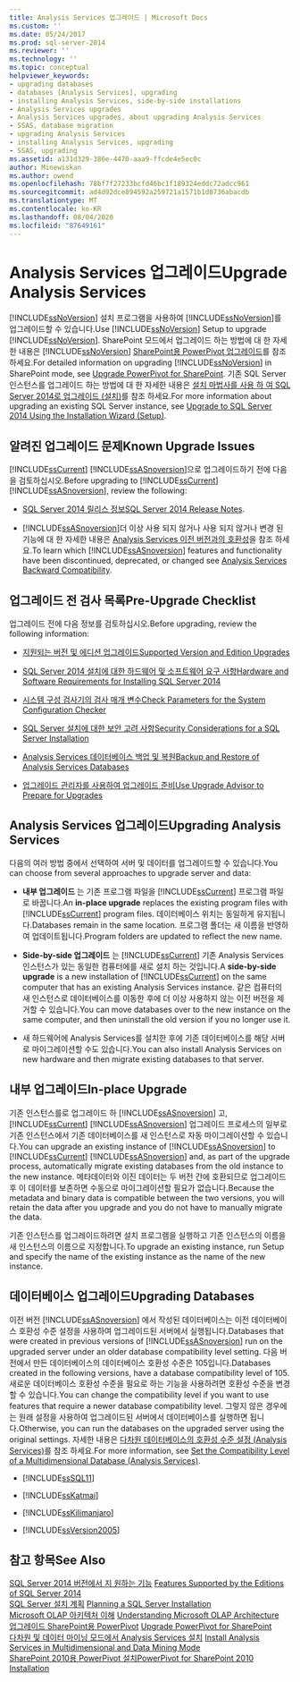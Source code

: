 ```yaml
---
title: Analysis Services 업그레이드 | Microsoft Docs
ms.custom: ''
ms.date: 05/24/2017
ms.prod: sql-server-2014
ms.reviewer: ''
ms.technology: ''
ms.topic: conceptual
helpviewer_keywords:
- upgrading databases
- databases [Analysis Services], upgrading
- installing Analysis Services, side-by-side installations
- Analysis Services upgrades
- Analysis Services upgrades, about upgrading Analysis Services
- SSAS, database migration
- upgrading Analysis Services
- installing Analysis Services, upgrading
- SSAS, upgrading
ms.assetid: a131d329-386e-4470-aaa9-ffcde4e5ec0c
author: Minewiskan
ms.author: owend
ms.openlocfilehash: 78bf7f27233bcfd46bc1f189324eddc72adcc961
ms.sourcegitcommit: ad4d92dce894592a259721a1571b1d8736abacdb
ms.translationtype: MT
ms.contentlocale: ko-KR
ms.lasthandoff: 08/04/2020
ms.locfileid: "87649161"
---
```

# <a name="upgrade-analysis-services"></a><span data-ttu-id="dc6dc-102">Analysis Services 업그레이드</span><span class="sxs-lookup"><span data-stu-id="dc6dc-102">Upgrade Analysis Services</span></span>
  <span data-ttu-id="dc6dc-103">[!INCLUDE[ssNoVersion](../../includes/ssnoversion-md.md)] 설치 프로그램을 사용하여 [!INCLUDE[ssNoVersion](../../includes/ssnoversion-md.md)]를 업그레이드할 수 있습니다.</span><span class="sxs-lookup"><span data-stu-id="dc6dc-103">Use [!INCLUDE[ssNoVersion](../../includes/ssnoversion-md.md)] Setup to upgrade [!INCLUDE[ssNoVersion](../../includes/ssnoversion-md.md)].</span></span> <span data-ttu-id="dc6dc-104">SharePoint 모드에서 업그레이드 하는 방법에 대 한 자세한 내용은 [!INCLUDE[ssNoVersion](../../includes/ssnoversion-md.md)] [SharePoint용 PowerPivot 업그레이드](upgrade-power-pivot-for-sharepoint.md)를 참조 하세요.</span><span class="sxs-lookup"><span data-stu-id="dc6dc-104">For detailed information on upgrading [!INCLUDE[ssNoVersion](../../includes/ssnoversion-md.md)] in SharePoint mode, see [Upgrade PowerPivot for SharePoint](upgrade-power-pivot-for-sharepoint.md).</span></span> <span data-ttu-id="dc6dc-105">기존 SQL Server 인스턴스를 업그레이드 하는 방법에 대 한 자세한 내용은 [설치 마법사를 사용 하 여 SQL Server 2014로 업그레이드 &#40;설치&#41;](upgrade-sql-server-using-the-installation-wizard-setup.md)를 참조 하세요.</span><span class="sxs-lookup"><span data-stu-id="dc6dc-105">For more information about upgrading an existing SQL Server instance, see [Upgrade to SQL Server 2014 Using the Installation Wizard &#40;Setup&#41;](upgrade-sql-server-using-the-installation-wizard-setup.md).</span></span>  
  
## <a name="known-upgrade-issues"></a><span data-ttu-id="dc6dc-106">알려진 업그레이드 문제</span><span class="sxs-lookup"><span data-stu-id="dc6dc-106">Known Upgrade Issues</span></span>  
 <span data-ttu-id="dc6dc-107">[!INCLUDE[ssCurrent](../../includes/sscurrent-md.md)] [!INCLUDE[ssASnoversion](../../includes/ssasnoversion-md.md)]으로 업그레이드하기 전에 다음을 검토하십시오.</span><span class="sxs-lookup"><span data-stu-id="dc6dc-107">Before upgrading to [!INCLUDE[ssCurrent](../../includes/sscurrent-md.md)] [!INCLUDE[ssASnoversion](../../includes/ssasnoversion-md.md)], review the following:</span></span>  
  
-   <span data-ttu-id="dc6dc-108">[SQL Server 2014 릴리스 정보](https://go.microsoft.com/fwlink/?LinkID=296445)</span><span class="sxs-lookup"><span data-stu-id="dc6dc-108">[SQL Server 2014 Release Notes](https://go.microsoft.com/fwlink/?LinkID=296445).</span></span>  
  
-   <span data-ttu-id="dc6dc-109">[!INCLUDE[ssASnoversion](../../includes/ssasnoversion-md.md)]더 이상 사용 되지 않거나 사용 되지 않거나 변경 된 기능에 대 한 자세한 내용은 [Analysis Services 이전 버전과의 호환성](https://docs.microsoft.com/analysis-services/analysis-services-backward-compatibility)을 참조 하세요.</span><span class="sxs-lookup"><span data-stu-id="dc6dc-109">To learn which [!INCLUDE[ssASnoversion](../../includes/ssasnoversion-md.md)] features and functionality have been discontinued, deprecated, or changed see [Analysis Services Backward Compatibility](https://docs.microsoft.com/analysis-services/analysis-services-backward-compatibility).</span></span>  
  
## <a name="pre-upgrade-checklist"></a><span data-ttu-id="dc6dc-110">업그레이드 전 검사 목록</span><span class="sxs-lookup"><span data-stu-id="dc6dc-110">Pre-Upgrade Checklist</span></span>  
 <span data-ttu-id="dc6dc-111">업그레이드 전에 다음 정보를 검토하십시오.</span><span class="sxs-lookup"><span data-stu-id="dc6dc-111">Before upgrading, review the following information:</span></span>  
  
-   [<span data-ttu-id="dc6dc-112">지원되는 버전 및 에디션 업그레이드</span><span class="sxs-lookup"><span data-stu-id="dc6dc-112">Supported Version and Edition Upgrades</span></span>](supported-version-and-edition-upgrades.md)  
  
-   [<span data-ttu-id="dc6dc-113">SQL Server 2014 설치에 대한 하드웨어 및 소프트웨어 요구 사항</span><span class="sxs-lookup"><span data-stu-id="dc6dc-113">Hardware and Software Requirements for Installing SQL Server 2014</span></span>](../../sql-server/install/hardware-and-software-requirements-for-installing-sql-server.md)  
  
-   [<span data-ttu-id="dc6dc-114">시스템 구성 검사기의 검사 매개 변수</span><span class="sxs-lookup"><span data-stu-id="dc6dc-114">Check Parameters for the System Configuration Checker</span></span>](check-parameters-for-the-system-configuration-checker.md)  
  
-   [<span data-ttu-id="dc6dc-115">SQL Server 설치에 대한 보안 고려 사항</span><span class="sxs-lookup"><span data-stu-id="dc6dc-115">Security Considerations for a SQL Server Installation</span></span>](../../sql-server/install/security-considerations-for-a-sql-server-installation.md)  
  
-   [<span data-ttu-id="dc6dc-116">Analysis Services 데이터베이스 백업 및 복원</span><span class="sxs-lookup"><span data-stu-id="dc6dc-116">Backup and Restore of Analysis Services Databases</span></span>](https://docs.microsoft.com/analysis-services/multidimensional-models/backup-and-restore-of-analysis-services-databases)  
  
-   [<span data-ttu-id="dc6dc-117">업그레이드 관리자를 사용하여 업그레이드 준비</span><span class="sxs-lookup"><span data-stu-id="dc6dc-117">Use Upgrade Advisor to Prepare for Upgrades</span></span>](../../sql-server/install/use-upgrade-advisor-to-prepare-for-upgrades.md)  
  
## <a name="upgrading-analysis-services"></a><span data-ttu-id="dc6dc-118">Analysis Services 업그레이드</span><span class="sxs-lookup"><span data-stu-id="dc6dc-118">Upgrading Analysis Services</span></span>  
 <span data-ttu-id="dc6dc-119">다음의 여러 방법 중에서 선택하여 서버 및 데이터를 업그레이드할 수 있습니다.</span><span class="sxs-lookup"><span data-stu-id="dc6dc-119">You can choose from several approaches to upgrade server and data:</span></span>  
  
-   <span data-ttu-id="dc6dc-120">**내부 업그레이드** 는 기존 프로그램 파일을 [!INCLUDE[ssCurrent](../../includes/sscurrent-md.md)] 프로그램 파일로 바꿉니다.</span><span class="sxs-lookup"><span data-stu-id="dc6dc-120">An **in-place upgrade** replaces the existing program files with [!INCLUDE[ssCurrent](../../includes/sscurrent-md.md)] program files.</span></span> <span data-ttu-id="dc6dc-121">데이터베이스 위치는 동일하게 유지됩니다.</span><span class="sxs-lookup"><span data-stu-id="dc6dc-121">Databases remain in the same location.</span></span> <span data-ttu-id="dc6dc-122">프로그램 폴더는 새 이름을 반영하여 업데이트됩니다.</span><span class="sxs-lookup"><span data-stu-id="dc6dc-122">Program folders are updated to reflect the new name.</span></span>  
  
-   <span data-ttu-id="dc6dc-123">**Side-by-side 업그레이드** 는 [!INCLUDE[ssCurrent](../../includes/sscurrent-md.md)] 기존 Analysis Services 인스턴스가 있는 동일한 컴퓨터에를 새로 설치 하는 것입니다.</span><span class="sxs-lookup"><span data-stu-id="dc6dc-123">A **side-by-side upgrade** is a new installation of [!INCLUDE[ssCurrent](../../includes/sscurrent-md.md)] on the same computer that has an existing Analysis Services instance.</span></span> <span data-ttu-id="dc6dc-124">같은 컴퓨터의 새 인스턴스로 데이터베이스를 이동한 후에 더 이상 사용하지 않는 이전 버전을 제거할 수 있습니다.</span><span class="sxs-lookup"><span data-stu-id="dc6dc-124">You can move databases over to the new instance on the same computer, and then uninstall the old version if you no longer use it.</span></span>  
  
-   <span data-ttu-id="dc6dc-125">새 하드웨어에 Analysis Services를 설치한 후에 기존 데이터베이스를 해당 서버로 마이그레이션할 수도 있습니다.</span><span class="sxs-lookup"><span data-stu-id="dc6dc-125">You can also install Analysis Services on new hardware and then migrate existing databases to that server.</span></span>  
  
## <a name="in-place-upgrade"></a><span data-ttu-id="dc6dc-126">내부 업그레이드</span><span class="sxs-lookup"><span data-stu-id="dc6dc-126">In-place Upgrade</span></span>  
 <span data-ttu-id="dc6dc-127">기존 인스턴스를로 업그레이드 하 [!INCLUDE[ssASnoversion](../../includes/ssasnoversion-md.md)] 고, [!INCLUDE[ssCurrent](../../includes/sscurrent-md.md)] [!INCLUDE[ssASnoversion](../../includes/ssasnoversion-md.md)] 업그레이드 프로세스의 일부로 기존 인스턴스에서 기존 데이터베이스를 새 인스턴스로 자동 마이그레이션할 수 있습니다.</span><span class="sxs-lookup"><span data-stu-id="dc6dc-127">You can upgrade an existing instance of [!INCLUDE[ssASnoversion](../../includes/ssasnoversion-md.md)] to [!INCLUDE[ssCurrent](../../includes/sscurrent-md.md)] [!INCLUDE[ssASnoversion](../../includes/ssasnoversion-md.md)] and, as part of the upgrade process, automatically migrate existing databases from the old instance to the new instance.</span></span> <span data-ttu-id="dc6dc-128">메타데이터와 이진 데이터는 두 버전 간에 호환되므로 업그레이드 후 이 데이터를 보존하면 수동으로 마이그레이션할 필요가 없습니다.</span><span class="sxs-lookup"><span data-stu-id="dc6dc-128">Because the metadata and binary data is compatible between the two versions, you will retain the data after you upgrade and you do not have to manually migrate the data.</span></span>  
  
 <span data-ttu-id="dc6dc-129">기존 인스턴스를 업그레이드하려면 설치 프로그램을 실행하고 기존 인스턴스의 이름을 새 인스턴스의 이름으로 지정합니다.</span><span class="sxs-lookup"><span data-stu-id="dc6dc-129">To upgrade an existing instance, run Setup and specify the name of the existing instance as the name of the new instance.</span></span>  
  
## <a name="upgrading-databases"></a><span data-ttu-id="dc6dc-130">데이터베이스 업그레이드</span><span class="sxs-lookup"><span data-stu-id="dc6dc-130">Upgrading Databases</span></span>  
 <span data-ttu-id="dc6dc-131">이전 버전 [!INCLUDE[ssASnoversion](../../includes/ssasnoversion-md.md)] 에서 작성된 데이터베이스는 이전 데이터베이스 호환성 수준 설정을 사용하여 업그레이드된 서버에서 실행됩니다.</span><span class="sxs-lookup"><span data-stu-id="dc6dc-131">Databases that were created in previous versions of [!INCLUDE[ssASnoversion](../../includes/ssasnoversion-md.md)] run on the upgraded server under an older database compatibility level setting.</span></span> <span data-ttu-id="dc6dc-132">다음 버전에서 만든 데이터베이스의 데이터베이스 호환성 수준은 105입니다.</span><span class="sxs-lookup"><span data-stu-id="dc6dc-132">Databases created in the following versions, have a database compatibility level of 105.</span></span> <span data-ttu-id="dc6dc-133">새로운 데이터베이스 호환성 수준을 필요로 하는 기능을 사용하려면 호환성 수준을 변경할 수 있습니다.</span><span class="sxs-lookup"><span data-stu-id="dc6dc-133">You can change the compatibility level if you want to use features that require a newer database compatibility level.</span></span> <span data-ttu-id="dc6dc-134">그렇지 않은 경우에는 원래 설정을 사용하여 업그레이드된 서버에서 데이터베이스를 실행하면 됩니다.</span><span class="sxs-lookup"><span data-stu-id="dc6dc-134">Otherwise, you can run the databases on the upgraded server using the original settings.</span></span> <span data-ttu-id="dc6dc-135">자세한 내용은 [다차원 데이터베이스의 호환성 수준 설정 &#40;Analysis Services&#41;](https://docs.microsoft.com/analysis-services/multidimensional-models/compatibility-level-of-a-multidimensional-database-analysis-services)를 참조 하세요.</span><span class="sxs-lookup"><span data-stu-id="dc6dc-135">For more information, see [Set the Compatibility Level of a Multidimensional Database &#40;Analysis Services&#41;](https://docs.microsoft.com/analysis-services/multidimensional-models/compatibility-level-of-a-multidimensional-database-analysis-services).</span></span>  
  
-   [!INCLUDE[ssSQL11](../../includes/sssql11-md.md)]  
  
-   [!INCLUDE[ssKatmai](../../includes/sskatmai-md.md)]  
  
-   [!INCLUDE[ssKilimanjaro](../../includes/sskilimanjaro-md.md)]  
  
-   [!INCLUDE[ssVersion2005](../../includes/ssversion2005-md.md)]  
  
## <a name="see-also"></a><span data-ttu-id="dc6dc-136">참고 항목</span><span class="sxs-lookup"><span data-stu-id="dc6dc-136">See Also</span></span>  
 <span data-ttu-id="dc6dc-137">[SQL Server 2014 버전에서 지 원하는 기능](../../getting-started/features-supported-by-the-editions-of-sql-server-2014.md) </span><span class="sxs-lookup"><span data-stu-id="dc6dc-137">[Features Supported by the Editions of SQL Server 2014](../../getting-started/features-supported-by-the-editions-of-sql-server-2014.md) </span></span>  
 <span data-ttu-id="dc6dc-138">[SQL Server 설치 계획](../../sql-server/install/planning-a-sql-server-installation.md) </span><span class="sxs-lookup"><span data-stu-id="dc6dc-138">[Planning a SQL Server Installation](../../sql-server/install/planning-a-sql-server-installation.md) </span></span>  
 <span data-ttu-id="dc6dc-139">[Microsoft OLAP 아키텍처 이해](https://docs.microsoft.com/analysis-services/multidimensional-models/olap-physical/understanding-microsoft-olap-architecture) </span><span class="sxs-lookup"><span data-stu-id="dc6dc-139">[Understanding Microsoft OLAP Architecture](https://docs.microsoft.com/analysis-services/multidimensional-models/olap-physical/understanding-microsoft-olap-architecture) </span></span>  
 <span data-ttu-id="dc6dc-140">[업그레이드 SharePoint용 PowerPivot](upgrade-power-pivot-for-sharepoint.md) </span><span class="sxs-lookup"><span data-stu-id="dc6dc-140">[Upgrade PowerPivot for SharePoint](upgrade-power-pivot-for-sharepoint.md) </span></span>  
 <span data-ttu-id="dc6dc-141">[다차원 및 데이터 마이닝 모드에서 Analysis Services 설치](../../sql-server/install/install-analysis-services-in-multidimensional-and-data-mining-mode.md) </span><span class="sxs-lookup"><span data-stu-id="dc6dc-141">[Install Analysis Services in Multidimensional and Data Mining Mode](../../sql-server/install/install-analysis-services-in-multidimensional-and-data-mining-mode.md) </span></span>  
 [<span data-ttu-id="dc6dc-142">SharePoint 2010용 PowerPivot 설치</span><span class="sxs-lookup"><span data-stu-id="dc6dc-142">PowerPivot for SharePoint 2010 Installation</span></span>](../../sql-server/install/powerpivot-for-sharepoint-2010-installation.md)  
  
  
